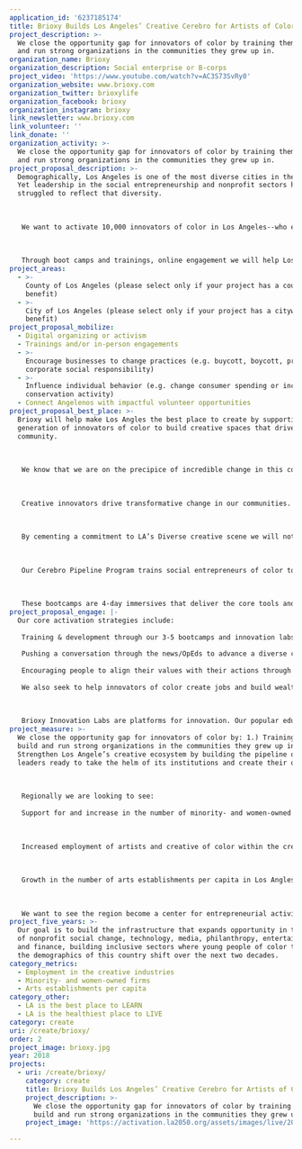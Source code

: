 ```yaml
---
application_id: '6237185174'
title: Brioxy Builds Los Angeles’ Creative Cerebro for Artists of Color
project_description: >-
  We close the opportunity gap for innovators of color by training them to build
  and run strong organizations in the communities they grew up in.
organization_name: Brioxy
organization_description: Social enterprise or B-corps
project_video: 'https://www.youtube.com/watch?v=AC3S73SvRy0'
organization_website: www.brioxy.com
organization_twitter: brioxylife
organization_facebook: brioxy
organization_instagram: brioxy
link_newsletter: www.brioxy.com
link_volunteer: ''
link_donate: ''
organization_activity: >-
  We close the opportunity gap for innovators of color by training them to build
  and run strong organizations in the communities they grew up in.
project_proposal_description: >-
  Demographically, Los Angeles is one of the most diverse cities in the country.
  Yet leadership in the social entrepreneurship and nonprofit sectors have
  struggled to reflect that diversity. 
   
   
   
   We want to activate 10,000 innovators of color in Los Angeles--who each reach 10 people to increase opportunity for everyone in Los Angeles. 
   
   
   
   Through boot camps and trainings, online engagement we will help Los Angeles become the best place for innovators of color to create.
project_areas:
  - >-
    County of Los Angeles (please select only if your project has a countywide
    benefit)
  - >-
    City of Los Angeles (please select only if your project has a citywide
    benefit)
project_proposal_mobilize:
  - Digital organizing or activism
  - Trainings and/or in-person engagements
  - >-
    Encourage businesses to change practices (e.g. buycott, boycott, promote
    corporate social responsibility)
  - >-
    Influence individual behavior (e.g. change consumer spending or increase
    conservation activity)
  - Connect Angelenos with impactful volunteer opportunities
project_proposal_best_place: >-
  Brioxy will help make Los Angles the best place to create by supporting a
  generation of innovators of color to build creative spaces that drive
  community.
   
   
   
   We know that we are on the precipice of incredible change in this country. LA is leading the nation’s demographic shift as people of color become the majority of our nation. Yet as our community becomes increasingly diverse, leadership in the social entrepreneurship and nonprofit sectors have struggled to reflect that diversity. 
   
   
   
   Creative innovators drive transformative change in our communities. We believe by investing in artists and creatives of color we can help them to stay imbedded within their communities, combatting displacement, and giving communities the tools to create jobs, provide leadership and generate community wealth. 
   
   
   
   By cementing a commitment to LA’s Diverse creative scene we will not only ensure that LA remains the creative hub of California but we will do so in a way that all Angelenos see themselves reflected in our creative core. Our arts and culture sector cannot thrive if it is not equitable. 
   
   
   
   Our Cerebro Pipeline Program trains social entrepreneurs of color to build and scale solutions that increase opportunity and equity. Highly interactive, these programs give Angelenos space to practice what they are learning, build a powerful network and access critical skill building. Sessions on topics like leadership, management, governance, strategic planning, fundraising, financial management, marketing, grant writing, evaluation and more. With your vote we can help position Los Angeles to be an epicenter of creative activation for innovators of color. We see the creative industries as a core focus to building “possibility models” for our neighborhoods and communities. 
   
   
   
   These bootcamps are 4-day immersives that deliver the core tools and skills needed to run a nonprofit or startup business. Our Cerebro Pipeline centers wellness and self care—balancing that with hard skills like fundraising and financial management. We invite thought leaders and successful innovators to join each cohort for talks, meals and community as these local creatives map out how to grow their leadership and take LA’s creative industry to the next level.
project_proposal_engage: |-
  Our core activation strategies include: 
   
   Training & development through our 3-5 bootcamps and innovation labs. 
   
   Pushing a conversation through the news/OpEds to advance a diverse creative community. 
   
   Encouraging people to align their values with their actions through boycotts, digital activism, organizing their communities, volunteering and donating
   
   We also seek to help innovators of color create jobs and build wealth that has a high circulation in communities of color across Los Angeles
   
   
   
   Brioxy Innovation Labs are platforms for innovation. Our popular education based approach leverages the best of ideation: the creative process of generating, developing, and communicating new ideas—with an eye toward out of the box solutions. We bring together top thinkers in the fields of social justice, technology, media and government for a daylong immersion in systems change through a design thinking lens. These labs give us a chance to reimagine old problems through diverse lenses and engage new thinking and approaches. They also galvanize leaders across sectors, building important and valuable relationships and community.
project_measure: >-
  We close the opportunity gap for innovators of color by: 1.) Training them to
  build and run strong organizations in the communities they grew up in; 2.)
  Strengthen Los Angele’s creative ecosystem by building the pipeline of diverse
  leaders ready to take the helm of its institutions and create their own. 
   
   
   
   Regionally we are looking to see: 
   
   Support for and increase in the number of minority- and women-owned firms in LA—our programs are culturally based, draw from some of the country’s best trainers and thought leaders—with hard skills that will build resilient organizations and companies. 
   
   
   
   Increased employment of artists and creative of color within the creative industries: The gap around diversity is persistent at all levels. We need to increase employment in arts administration, CEOs, as well as artists that are featured in arts spaces across the city. 
   
   
   
   Growth in the number of arts establishments per capita in Los Angles by 2050: Creative hives are crucial to artistic and cultural vitality of LA. Artists are being displaced at an alarming rate. Increasing the number of arts establishments per capita is essential—ensuring that those at the margins, people of color, women and LGBTQ creatives are placed at the center. 
   
   
   
   We want to see the region become a center for entrepreneurial activity driven by the creative leadership of people of color, employment opportunities for artists and scaffold infrastructure that generates wealth for our city’s diverse communities.
project_five_years: >-
  Our goal is to build the infrastructure that expands opportunity in the fields
  of nonprofit social change, technology, media, philanthropy, entertainment,
  and finance, building inclusive sectors where young people of color thrive as
  the demographics of this country shift over the next two decades.
category_metrics:
  - Employment in the creative industries
  - Minority- and women-owned firms
  - Arts establishments per capita
category_other:
  - LA is the best place to LEARN
  - LA is the healthiest place to LIVE
category: create
uri: /create/brioxy/
order: 2
project_image: brioxy.jpg
year: 2018
projects:
  - uri: /create/brioxy/
    category: create
    title: Brioxy Builds Los Angeles’ Creative Cerebro for Artists of Color
    project_description: >-
      We close the opportunity gap for innovators of color by training them to
      build and run strong organizations in the communities they grew up in.
    project_image: 'https://activation.la2050.org/assets/images/live/2048-wide/brioxy.jpg'

---
```

